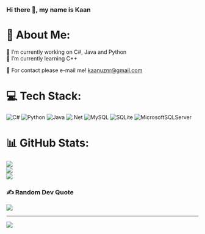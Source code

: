 ### Hi there 👋, my name is Kaan
# 💫 About Me:
🔭 I’m currently working on C#, Java and Python <br>🌱 I’m currently learning C++

💬 For contact please e-mail me! kaanuznr@gmail.com


# 💻 Tech Stack:
![C#](https://img.shields.io/badge/c%23-%23239120.svg?style=for-the-badge&logo=c-sharp&logoColor=white) ![Python](https://img.shields.io/badge/python-%233366ff.svg?style=for-the-badge&logo=python&logoColor=white) ![Java](https://img.shields.io/badge/java-%23e63900.svg?style=for-the-badge&logo=java&logoColor=white)  ![.Net](https://img.shields.io/badge/.NET-5C2D91?style=for-the-badge&logo=.net&logoColor=white) ![MySQL](https://img.shields.io/badge/mysql-%2300f.svg?style=for-the-badge&logo=mysql&logoColor=white) ![SQLite](https://img.shields.io/badge/sqlite-%2307405e.svg?style=for-the-badge&logo=sqlite&logoColor=white) ![MicrosoftSQLServer](https://img.shields.io/badge/Microsoft%20SQL%20Sever-CC2927?style=for-the-badge&logo=microsoft%20sql%20server&logoColor=white)
# 📊 GitHub Stats:
![](https://github-readme-stats.vercel.app/api?username=knnuznr&theme=vue-dark&hide_border=true&include_all_commits=false&count_private=false)<br/>
![](https://github-readme-streak-stats.herokuapp.com/?user=knnuznr&theme=vue-dark&hide_border=true)<br/>
![](https://github-readme-stats.vercel.app/api/top-langs/?username=knnuznr&theme=vue-dark&hide_border=true&include_all_commits=false&count_private=false&layout=compact)

### ✍️ Random Dev Quote
![](https://quotes-github-readme.vercel.app/api?type=horizontal&theme=dark)

---
[![](https://visitcount.itsvg.in/api?id=knnuznr&icon=5&color=8)](https://visitcount.itsvg.in)

<!-- Proudly created with GPRM ( https://gprm.itsvg.in ) -->
